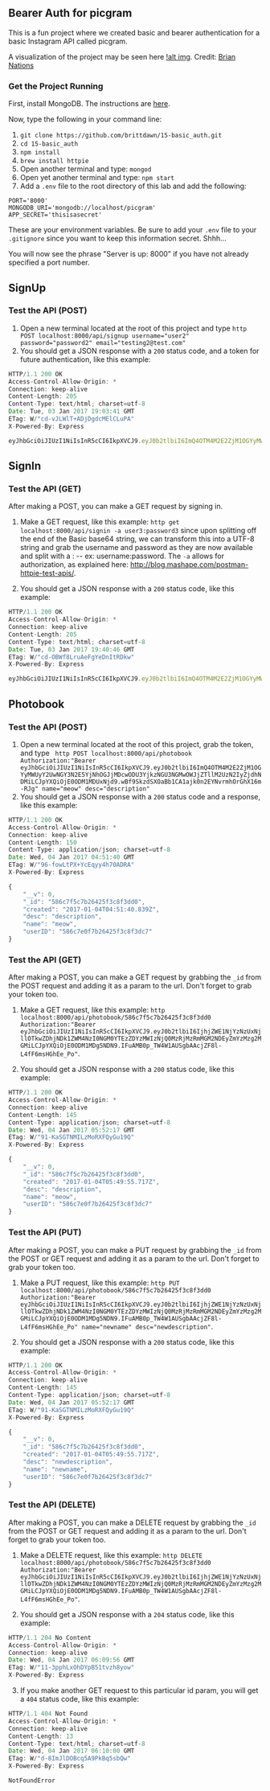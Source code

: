 ## Bearer Auth for picgram

This is a fun project where we created basic and bearer authentication for a basic Instagram API called picgram.

A visualization of the project may be seen here [!alt img](https://raw.githubusercontent.com/codefellows/seattle-javascript-401d12/master/16-bearer_auth/demo/visualization/picgram.png). Credit: [Brian Nations](https://github.com/bnates)

### Get the Project Running

First, install MongoDB. The instructions are [here](https://docs.mongodb.com/manual/installation/).

Now, type the following in your command line:

1. `git clone https://github.com/brittdawn/15-basic_auth.git`
2. `cd 15-basic_auth`
3. `npm install`
4. `brew install httpie`
5. Open another terminal and type: `mongod`
6. Open yet another terminal and type: `npm start`
7. Add a `.env` file to the root directory of this lab and add the following:

```
PORT='8000'
MONGODB_URI='mongodb://localhost/picgram'
APP_SECRET='thisisasecret'
```

These are your environment variables. Be sure to add your `.env` file to your `.gitignore` since you want to keep this information secret. Shhh...

You will now see the phrase "Server is up: 8000" if you have not already specified a port number.

## SignUp
### Test the API (POST)

1. Open a new terminal located at the root of this project and type `http POST localhost:8000/api/signup username="user2" password="password2" email="testing2@test.com"`
2. You should get a JSON response with a `200` status code, and a token for future authentication, like this example:

``` javascript
HTTP/1.1 200 OK
Access-Control-Allow-Origin: *
Connection: keep-alive
Content-Length: 205
Content-Type: text/html; charset=utf-8
Date: Tue, 03 Jan 2017 19:03:41 GMT
ETag: W/"cd-vJLWlT+ADjDgdcMElCLuPA"
X-Powered-By: Express

eyJhbGciOiJIUzI1NiIsInR5cCI6IkpXVCJ9.eyJ0b2tlbiI6ImQ4OTM4M2E2ZjM1OGYyMWUyY2UwNGY3N2E5YjNhOGJjMDcwODU3YjkzNGU3NGMwOWJjZTllM2UzN2IyZjdhNDMiLCJpYXQiOjE0ODM1MDUxNjd9.wBf9SkzdSXOaBb1CA1ajk0n2EYNvrmhOrGhX16m-RJg
```

## SignIn
### Test the API (GET)

After making a POST, you can make a GET request by signing in.

1. Make a GET request, like this example: `http get localhost:8000/api/signin -a user3:password3` since
upon splitting off the end of the Basic base64 string, we can transform this into a UTF-8 string and grab the username and password as they are now available and split with a : --
ex: username:password. The `-a` allows for authorization, as explained here: http://blog.mashape.com/postman-httpie-test-apis/.

2. You should get a JSON response with a `200` status code, like this example:

``` javascript
HTTP/1.1 200 OK
Access-Control-Allow-Origin: *
Connection: keep-alive
Content-Length: 205
Content-Type: text/html; charset=utf-8
Date: Tue, 03 Jan 2017 19:40:46 GMT
ETag: W/"cd-OBWf8LruAeFgYeDnItRDkw"
X-Powered-By: Express

eyJhbGciOiJIUzI1NiIsInR5cCI6IkpXVCJ9.eyJ0b2tlbiI6ImQ4OTM4M2E2ZjM1OGYyMWUyY2UwNGY3N2E5YjNhOGJjMDcwODU3YjkzNGU3NGMwOWJjZTllM2UzN2IyZjdhNDMiLCJpYXQiOjE0ODM1MDUxNjd9.wBf9SkzdSXOaBb1CA1ajk0n2EYNvrmhOrGhX16m-RJg
```

## Photobook
### Test the API (POST)

1. Open a new terminal located at the root of this project, grab the token, and type ` http POST localhost:8000/api/photobook Authorization:"Bearer eyJhbGciOiJIUzI1NiIsInR5cCI6IkpXVCJ9.eyJ0b2tlbiI6ImQ4OTM4M2E2ZjM1OGYyMWUyY2UwNGY3N2E5YjNhOGJjMDcwODU3YjkzNGU3NGMwOWJjZTllM2UzN2IyZjdhNDMiLCJpYXQiOjE0ODM1MDUxNjd9.wBf9SkzdSXOaBb1CA1ajk0n2EYNvrmhOrGhX16m-RJg" name="meow" desc="description"`
2. You should get a JSON response with a `200` status code and a response, like this example:

``` javascript
HTTP/1.1 200 OK
Access-Control-Allow-Origin: *
Connection: keep-alive
Content-Length: 150
Content-Type: application/json; charset=utf-8
Date: Wed, 04 Jan 2017 04:51:40 GMT
ETag: W/"96-fowLtPX+YcEqyy4h70ADRA"
X-Powered-By: Express

{
    "__v": 0,
    "_id": "586c7f5c7b26425f3c8f3dd0",
    "created": "2017-01-04T04:51:40.839Z",
    "desc": "description",
    "name": "meow",
    "userID": "586c7e0f7b26425f3c8f3dc7"
}
```

### Test the API (GET)

After making a POST, you can make a GET request by grabbing the `_id` from the POST request and adding it as a param to the url. Don't forget to grab your token too.

1. Make a GET request, like this example: `http localhost:8000/api/photobook/586c7f5c7b26425f3c8f3dd0 Authorization:"Bearer eyJhbGciOiJIUzI1NiIsInR5cCI6IkpXVCJ9.eyJ0b2tlbiI6IjhjZWE1NjYzNzUxNjllOTkwZDhjNDk1ZWM4NzI0NGM0YTEzZDYzMWIzNjQ0MzRjMzRmMGM2NDEyZmYzMzg2MGMiLCJpYXQiOjE0ODM1MDg5NDN9.IFuAMB0p_TW4W1AUSgbAAcjZF8l-L4fF6msHGhEe_Po"`.

2. You should get a JSON response with a `200` status code, like this example:

``` javascript
HTTP/1.1 200 OK
Access-Control-Allow-Origin: *
Connection: keep-alive
Content-Length: 145
Content-Type: application/json; charset=utf-8
Date: Wed, 04 Jan 2017 05:52:17 GMT
ETag: W/"91-KaSGTNMILzMoRXFQyGu19Q"
X-Powered-By: Express

{
    "__v": 0,
    "_id": "586c7f5c7b26425f3c8f3dd0",
    "created": "2017-01-04T05:49:55.717Z",
    "desc": "description",
    "name": "meow",
    "userID": "586c7e0f7b26425f3c8f3dc7"
}
```

### Test the API (PUT)

After making a POST, you can make a PUT request by grabbing the `_id` from the POST or GET request and adding it as a param to the url. Don't forget to grab your token too.

1. Make a PUT request, like this example: `http PUT localhost:8000/api/photobook/586c7f5c7b26425f3c8f3dd0 Authorization:"Bearer eyJhbGciOiJIUzI1NiIsInR5cCI6IkpXVCJ9.eyJ0b2tlbiI6IjhjZWE1NjYzNzUxNjllOTkwZDhjNDk1ZWM4NzI0NGM0YTEzZDYzMWIzNjQ0MzRjMzRmMGM2NDEyZmYzMzg2MGMiLCJpYXQiOjE0ODM1MDg5NDN9.IFuAMB0p_TW4W1AUSgbAAcjZF8l-L4fF6msHGhEe_Po" name="newname" desc="newdescription"`.

2. You should get a JSON response with a `200` status code, like this example:

``` javascript
HTTP/1.1 200 OK
Access-Control-Allow-Origin: *
Connection: keep-alive
Content-Length: 145
Content-Type: application/json; charset=utf-8
Date: Wed, 04 Jan 2017 05:52:17 GMT
ETag: W/"91-KaSGTNMILzMoRXFQyGu19Q"
X-Powered-By: Express

{
    "__v": 0,
    "_id": "586c7f5c7b26425f3c8f3dd0",
    "created": "2017-01-04T05:49:55.717Z",
    "desc": "newdescription",
    "name": "newname",
    "userID": "586c7e0f7b26425f3c8f3dc7"
}
```

### Test the API (DELETE)

After making a POST, you can make a DELETE request by grabbing the `_id` from the POST or GET request and adding it as a param to the url. Don't forget to grab your token too.

1. Make a DELETE request, like this example: `http DELETE localhost:8000/api/photobook/586c7f5c7b26425f3c8f3dd0 Authorization:"Bearer eyJhbGciOiJIUzI1NiIsInR5cCI6IkpXVCJ9.eyJ0b2tlbiI6IjhjZWE1NjYzNzUxNjllOTkwZDhjNDk1ZWM4NzI0NGM0YTEzZDYzMWIzNjQ0MzRjMzRmMGM2NDEyZmYzMzg2MGMiLCJpYXQiOjE0ODM1MDg5NDN9.IFuAMB0p_TW4W1AUSgbAAcjZF8l-L4fF6msHGhEe_Po"`.

2. You should get a JSON response with a `204` status code, like this example:

``` javascript
HTTP/1.1 204 No Content
Access-Control-Allow-Origin: *
Connection: keep-alive
Date: Wed, 04 Jan 2017 06:09:56 GMT
ETag: W/"11-3pphLxOhDYpB51tvzh8yow"
X-Powered-By: Express
```

3. If you make another GET request to this particular id param, you will get a `404` status code, like this example:

``` javascript
HTTP/1.1 404 Not Found
Access-Control-Allow-Origin: *
Connection: keep-alive
Content-Length: 13
Content-Type: text/html; charset=utf-8
Date: Wed, 04 Jan 2017 06:10:00 GMT
ETag: W/"d-8ImJlDOBcq5A9PkBq5sbQw"
X-Powered-By: Express

NotFoundError
```
